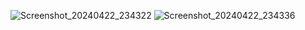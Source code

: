![Screenshot_20240422_234322](https://github.com/sezavala/Homework3/assets/106635253/b859ad94-5ea2-470f-9fe3-3b0b72497dcd)
![Screenshot_20240422_234336](https://github.com/sezavala/Homework3/assets/106635253/50b3a850-b7fb-406d-8731-5738d739bcf3)
